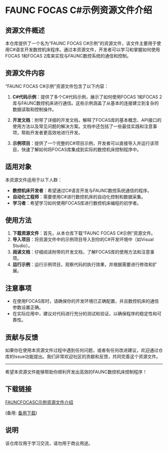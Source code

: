 # FAUNC FOCAS C#示例资源文件介绍

## 资源文件概述

本仓库提供了一个名为“FAUNC FOCAS C#示例”的资源文件，该文件主要用于使用C#语言开发数控机床程序。通过本资源文件，开发者可以学习和掌握如何使用FOCAS 1和FOCAS 2库来实现与FAUNC数控系统的通信和控制。

## 资源文件内容

“FAUNC FOCAS C#示例”资源文件包含了以下内容：

1. **C#代码示例**：提供了多个C#代码示例，展示了如何使用FOCAS 1和FOCAS 2库与FAUNC数控机床进行通信。这些示例涵盖了从基本的连接建立到复杂的数据读取和控制操作。

2. **开发文档**：附带了详细的开发文档，解释了FOCAS库的基本概念、API接口的使用方法以及常见问题的解决方案。文档中还包括了一些最佳实践和注意事项，帮助开发者更高效地进行开发。

3. **示例项目**：提供了一个完整的C#项目示例，开发者可以直接导入并运行该项目，快速了解如何将FOCAS库集成到实际的数控机床控制程序中。

## 适用对象

本资源文件适用于以下人群：

- **数控机床开发者**：希望通过C#语言开发与FAUNC数控系统通信的程序。
- **自动化工程师**：需要使用C#进行数控机床的自动化控制和数据采集。
- **学习者**：希望学习如何使用FOCAS库进行数控机床编程的初学者。

## 使用方法

1. **下载资源文件**：首先，从本仓库下载“FAUNC FOCAS C#示例”资源文件。
2. **导入项目**：将资源文件中的示例项目导入到你的C#开发环境中（如Visual Studio）。
3. **阅读文档**：仔细阅读附带的开发文档，了解FOCAS库的使用方法和注意事项。
4. **运行示例**：运行示例项目，观察代码的执行效果，并根据需要进行修改和扩展。

## 注意事项

- 在使用FOCAS库时，请确保你的开发环境已正确配置，并且数控机床的通信参数设置正确。
- 在实际应用中，建议对代码进行充分的测试和验证，以确保程序的稳定性和可靠性。

## 贡献与反馈

如果你在使用本资源文件过程中遇到任何问题，或者有任何改进建议，欢迎通过仓库的Issue功能提出。我们非常欢迎社区的贡献和反馈，共同完善这个资源文件。

---

希望本资源文件能够帮助你顺利开发出高效的FAUNC数控机床控制程序！

## 下载链接
[FAUNCFOCASC示例资源文件介绍](https://pan.quark.cn/s/6fb0b92cd126) 

(备用: [备用下载](https://pan.baidu.com/s/17SwYTo6LfMGFC7X2angJKg?pwd=1234))

## 说明

该仓库仅用于学习交流，请勿用于商业用途。
